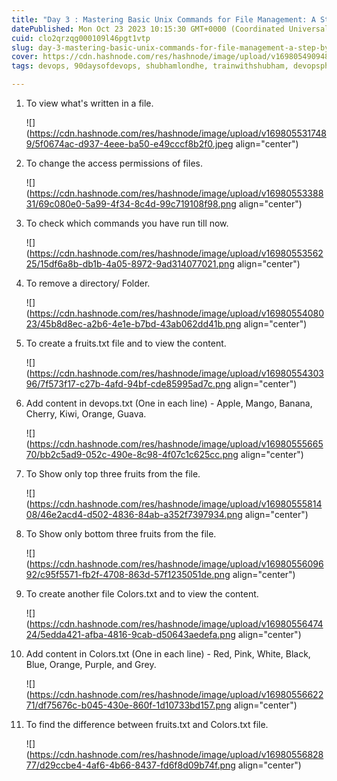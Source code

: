 ```yaml
---
title: "Day 3 : Mastering Basic Unix Commands for File Management: A Step-by-Step Guide 📁🔒🔍"
datePublished: Mon Oct 23 2023 10:15:30 GMT+0000 (Coordinated Universal Time)
cuid: clo2qrzqg000109l46pgt1vtp
slug: day-3-mastering-basic-unix-commands-for-file-management-a-step-by-step-guide
cover: https://cdn.hashnode.com/res/hashnode/image/upload/v1698054909483/d12941b3-b530-4d6f-8777-0b7b25579429.png
tags: devops, 90daysofdevops, shubhamlondhe, trainwithshubham, devopsphodnahai

---
```


1. To view what's written in a file.
    
    ![](https://cdn.hashnode.com/res/hashnode/image/upload/v1698055317489/5f0674ac-d937-4eee-ba50-e49cccf8b2f0.jpeg align="center")
    
2. To change the access permissions of files.
    
    ![](https://cdn.hashnode.com/res/hashnode/image/upload/v1698055338831/69c080e0-5a99-4f34-8c4d-99c719108f98.png align="center")
    
3. To check which commands you have run till now.
    
    ![](https://cdn.hashnode.com/res/hashnode/image/upload/v1698055356225/15df6a8b-db1b-4a05-8972-9ad314077021.png align="center")
    
4. To remove a directory/ Folder.
    
    ![](https://cdn.hashnode.com/res/hashnode/image/upload/v1698055408023/45b8d8ec-a2b6-4e1e-b7bd-43ab062dd41b.png align="center")
    
5. To create a fruits.txt file and to view the content.
    
    ![](https://cdn.hashnode.com/res/hashnode/image/upload/v1698055430396/7f573f17-c27b-4afd-94bf-cde85995ad7c.png align="center")
    
6. Add content in devops.txt (One in each line) - Apple, Mango, Banana, Cherry, Kiwi, Orange, Guava.
    
    ![](https://cdn.hashnode.com/res/hashnode/image/upload/v1698055566570/bb2c5ad9-052c-490e-8c98-4f07c1c625cc.png align="center")
    
7. To Show only top three fruits from the file.
    
    ![](https://cdn.hashnode.com/res/hashnode/image/upload/v1698055581408/46e2acd4-d502-4836-84ab-a352f7397934.png align="center")
    
8. To Show only bottom three fruits from the file.
    
    ![](https://cdn.hashnode.com/res/hashnode/image/upload/v1698055609692/c95f5571-fb2f-4708-863d-57f1235051de.png align="center")
    
9. To create another file Colors.txt and to view the content.
    
    ![](https://cdn.hashnode.com/res/hashnode/image/upload/v1698055647424/5edda421-afba-4816-9cab-d50643aedefa.png align="center")
    
10. Add content in Colors.txt (One in each line) - Red, Pink, White, Black, Blue, Orange, Purple, and Grey.
    
    ![](https://cdn.hashnode.com/res/hashnode/image/upload/v1698055662271/df75676c-b045-430e-860f-1d10733bd157.png align="center")
    
11. To find the difference between fruits.txt and Colors.txt file.
    
    ![](https://cdn.hashnode.com/res/hashnode/image/upload/v1698055682877/d29ccbe4-4af6-4b66-8437-fd6f8d09b74f.png align="center")